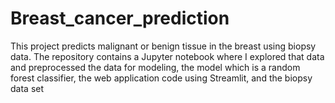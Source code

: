 # Breast_cancer_prediction
This project predicts malignant or benign tissue in the breast using biopsy data. The repository contains a Jupyter notebook where I explored that data and preprocessed the data for modeling, the model which is a random forest classifier, the web application code using Streamlit, and the biopsy data set
